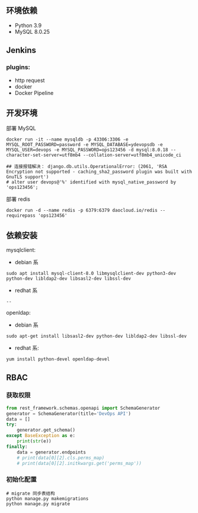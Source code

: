 ## 环境依赖

- Python 3.9
- MySQL 8.0.25

## Jenkins

### plugins:

- http request
- docker
- Docker Pipeline

## 开发环境

部署 MySQL

```shell script
docker run -it --name mysqldb -p 43306:3306 -e MYSQL_ROOT_PASSWORD=password -e MYSQL_DATABASE=ydevopsdb -e MYSQL_USER=devops -e MYSQL_PASSWORD=ops123456 -d mysql:8.0.18 --character-set-server=utf8mb4 --collation-server=utf8mb4_unicode_ci

## 连接报错解决： django.db.utils.OperationalError: (2061, 'RSA Encryption not supported - caching_sha2_password plugin was built with GnuTLS support')
# alter user devops@'%' identified with mysql_native_password by 'ops123456';
```

部署 redis

```shell script
docker run -d --name redis -p 6379:6379 daocloud.io/redis --requirepass 'ops123456'
```

## 依赖安装

mysqlclient:

- debian 系

```shell script
sudo apt install mysql-client-8.0 libmysqlclient-dev python3-dev python-dev libldap2-dev libsasl2-dev libssl-dev
```

- redhat 系

```shell script
--
```

openldap:

- debian 系

```shell script
sudo apt-get install libsasl2-dev python-dev libldap2-dev libssl-dev
```

- redhat 系:

```shell script
yum install python-devel openldap-devel
```

## RBAC

### 获取权限

```python
from rest_framework.schemas.openapi import SchemaGenerator
generator = SchemaGenerator(title='DevOps API')
data = []
try:
    generator.get_schema()
except BaseException as e:
    print(str(e))
finally:
    data = generator.endpoints
    # print(data[0][2].cls.perms_map)
    # print(data[0][2].initkwargs.get('perms_map'))
```

### 初始化配置

```
# migrate 同步表结构
python manage.py makemigrations
python manage.py migrate
```
